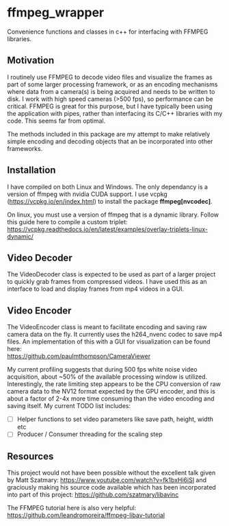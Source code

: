 # ffmpeg_wrapper
Convenience functions and classes in c++ for interfacing with FFMPEG libraries. 

## Motivation

I routinely use FFMPEG to decode video files and visualize the frames as part of some larger processing framework, or as an encoding mechanisms where data from a camera(s) is being acquired and needs to be written to disk. I work with high speed cameras (>500 fps), so performance can be critical. FFMPEG is great for this purpose, but I have typically been using the application with pipes, rather than interfacing its C/C++ libraries with my code. This seems far from optimal.

The methods included in this package are my attempt to make relatively simple encoding and decoding objects that an be incorporated into other frameworks.

## Installation

I have compiled on both Linux and Windows. The only dependancy is a version of ffmpeg with nvidia CUDA support. I use vcpkg (https://vcpkg.io/en/index.html) to install the package **ffmpeg[nvcodec]**. 
  
On linux, you must use a version of ffmpeg that is a dynamic library. Follow this guide here to compile a custom triplet:  
https://vcpkg.readthedocs.io/en/latest/examples/overlay-triplets-linux-dynamic/

## Video Decoder

The VideoDecoder class is expected to be used as part of a larger project to quickly grab frames from compressed videos. I have used this as an interface to load and display frames from mp4 videos in a GUI. 

## Video Encoder

The VideoEncoder class is meant to facilitate encoding and saving raw camera data on the fly. It currently uses the h264_nvenc codec to save mp4 files. An implementation of this with a GUI for visualization can be found here: <br>
https://github.com/paulmthompson/CameraViewer

My current profiling suggests that during 500 fps white noise video acquisition, about ~50% of the available processing window is utilized. Interestingly, the rate limiting step appears to be the CPU conversion of raw camera data to the NV12 format expected by the GPU encoder, and this is about a factor of 2-4x more time consuming than the video encoding and saving itself. My current TODO list includes:

- [ ] Helper functions to set video parameters like save path, height, width etc
- [ ] Producer / Consumer threading for the scaling step

## Resources

This project would not have been possible without the excellent talk given by Matt Szatmary:
https://www.youtube.com/watch?v=fk1bxHi6iSI
and graciously making his source code available which has been incorporated into part of this project:
https://github.com/szatmary/libavinc

The FFMPEG tutorial here is also very helpful:
https://github.com/leandromoreira/ffmpeg-libav-tutorial
